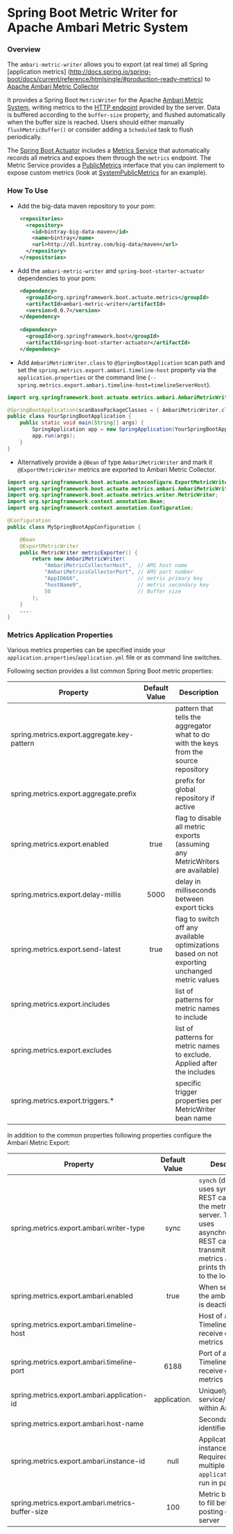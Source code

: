 # Spring Boot Metric Writer for Apache Ambari Metric System

### Overview
The `ambari-metric-writer` allows you to export (at real time) all Spring [application metrics] (http://docs.spring.io/spring-boot/docs/current/reference/htmlsingle/#production-ready-metrics) to [Apache Ambari Metric Collector](https://cwiki.apache.org/confluence/display/AMBARI/Metrics+Collector+API+Specification)

It provides a Spring Boot `MetricWriter` for the Apache [Ambari Metric System](https://cwiki.apache.org/confluence/display/AMBARI/Metrics), writing metrics to the [HTTP endpoint](https://cwiki.apache.org/confluence/display/AMBARI/Metrics+Collector+API+Specification) provided by the server. Data is buffered according to the `buffer-size` property, and flushed automatically when the buffer size is reached. Users should either manually `flushMetricBuffer()` or consider adding a `Scheduled` task to flush periodically.

The [Spring Boot Actuator](http://docs.spring.io/spring-boot/docs/current/reference/htmlsingle/#production-ready) includes a [Metrics Service](http://docs.spring.io/spring-boot/docs/current/reference/htmlsingle/#production-ready-metrics) that automatically records all metrics and expoes them through the `metrics` endpoint. 
The Metric Service provides a [PublicMetrics](http://github.com/spring-projects/spring-boot/tree/v1.2.7.RELEASE/spring-boot-actuator/src/main/java/org/springframework/boot/actuate/endpoint/PublicMetrics.java) interface that you can implement to expose custom metrics (look at [SystemPublicMetrics](http://github.com/spring-projects/spring-boot/tree/v1.2.7.RELEASE/spring-boot-actuator/src/main/java/org/springframework/boot/actuate/endpoint/SystemPublicMetrics.java) for an example). 

### How To Use


* Add the big-data maven repository to your pom:

```xml
    <repositories>
      <repository>
        <id>bintray-big-data-maven</id>
        <name>bintray</name>
        <url>http://dl.bintray.com/big-data/maven</url>
      </repository>
    </repositories>    
```

* Add the `ambari-metric-writer` and `spring-boot-starter-actuator` dependencies to your pom:

```xml
    <dependency>
      <groupId>org.springframework.boot.actuate.metrics</groupId>
      <artifactId>ambari-metric-writer</artifactId>
      <version>0.0.7</version>
    </dependency>    
    
    <dependency>
      <groupId>org.springframework.boot</groupId>
      <artifactId>spring-boot-starter-actuator</artifactId>
    </dependency>
```

* Add `AmbariMetricWriter.class` to `@SpringBootApplication` scan path and set the `spring.metrics.export.ambari.timeline-host` property via the `application.properties` or the command line (`--spring.metrics.export.ambari.timeline-host=timelineServerHost`).

```java
import org.springframework.boot.actuate.metrics.ambari.AmbariMetricWriter;

@SpringBootApplication(scanBasePackageClasses = { AmbariMetricWriter.class })
public class YourSpringBootApplication {
	public static void main(String[] args) {
		SpringApplication app = new SpringApplication(YourSpringBootApplication.class);
		app.run(args);
	}
}
```

* Alternatively provide a `@Bean` of type `AmbariMetricWriter` and mark it `@ExportMetricWriter` metrics are exported to Ambari Metric Collector. 

```java
import org.springframework.boot.actuate.autoconfigure.ExportMetricWriter;
import org.springframework.boot.actuate.metrics.ambari.AmbariMetricWriter;
import org.springframework.boot.actuate.metrics.writer.MetricWriter;
import org.springframework.context.annotation.Bean;
import org.springframework.context.annotation.Configuration;

@Configuration
public class MySpringBootAppConfiguration {

	@Bean
	@ExportMetricWriter
	public MetricWriter metricExporter() {
		return new AmbariMetricWriter(
			"AmbariMetricCollectorHost",  // AMS host name
			"AmbariMetricsCollectorPort", // AMS port number
			"AppID666",                   // metric primary key
			"hostName9",                  // metric secondary key
			50                            // Buffer size
		);
	}
	....
}
```
### Metrics Application Properties

Various metrics properties can be specified inside your `application.properties`/`application.yml` file or as command line switches. 

Following section provides a list common Spring Boot metric properties:

| Property        | Default Value           | Description  |
| ------------- |:-------------:| -----|
| spring.metrics.export.aggregate.key-pattern | | pattern that tells the aggregator what to do with the keys from the source repository |
| spring.metrics.export.aggregate.prefix | | prefix for global repository if active |
| spring.metrics.export.enabled | true | flag to disable all metric exports (assuming any MetricWriters are available) |
| spring.metrics.export.delay-millis | 5000 | delay in milliseconds between export ticks |
| spring.metrics.export.send-latest | true | flag to switch off any available optimizations based on not exporting unchanged metric values |
| spring.metrics.export.includes | | list of patterns for metric names to include |
| spring.metrics.export.excludes | | list of patterns for metric names to exclude. Applied after the includes |
| spring.metrics.export.triggers.* | | specific trigger properties per MetricWriter bean name |

In addition to the common properties following properties configure the Ambari Metric Export:

| Property        | Default Value           | Description  |
| ------------- |:-------------:| -----|
| spring.metrics.export.ambari.writer-type | sync  | `synch` (default) uses synchronous REST calls to send the metrics to the server. The `async` uses asynchronous REST calls to transmit the metrics and `dummy` prints the metrics to the log.  |
| spring.metrics.export.ambari.enabled | true  | When set to false the ambari export is deactivated  |
| spring.metrics.export.ambari.timeline-host |  | Host of a Ambari Timeline server to receive exported metrics |
| spring.metrics.export.ambari.timeline-port | 6188 | Port of a Ambari Timeline server to receive exported metrics |
| spring.metrics.export.ambari.application-id | application.<radom int> | Uniquely identify service/application within Ambari |
| spring.metrics.export.ambari.host-name | <local IP>  | Secondary identifier |
| spring.metrics.export.ambari.instance-id | null  | Application instance id. Required if multiple `application-id` are run in parallel |
| spring.metrics.export.ambari.metrics-buffer-size | 100 | Metric buffer size to fill before posting data to server |

